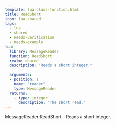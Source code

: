 ```yaml
---
template: lua-class-function.html
title: ReadShort
icon: lua-shared
tags:
  - lua
  - shared
  - needs-verification
  - needs-example
lua:
  library: MessageReader
  function: ReadShort
  realm: shared
  description: "Reads a short integer."
  
  arguments:
  - position: 1
    name: "reader"
    type: MessageReader
  returns:
    - type: integer
      description: "The short read."
---
```


<div class="lua__search__keywords">
MessageReader:ReadShort &#x2013; Reads a short integer.
</div>
